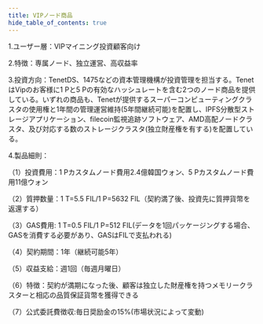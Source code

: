 ```yaml
---
title: VIPノード商品
hide_table_of_contents: true
---
```


1.ユーザー層：VIPマイニング投資顧客向け

2.特徴：専属ノード、独立運営、高収益率

3.投資方向：TenetDS、1475などの資本管理機構が投資管理を担当する。TenetはVipのお客様に1 Pと5 Pの有効なハッシュレートを含む2つのノード商品を提供している。いずれの商品も、Tenetが提供するスーパーコンピューティングクラスタの使用権と1年間の管理運営維持(5年間継続可能)を配置し、IPFS分散型ストレージアプリケーション、filecoin監視追跡ソフトウェア、AMD高配ノードクラスタ、及び対応する数のストレージクラスタ(独立財産権を有する)を配置している。

4.製品細則：

（1）投資費用：1 Pカスタムノード費用2.4億韓国ウォン、5 Pカスタムノード費用11億ウォン

（2）質押数量：1 T=5.5 FIL/1 P=5632 FIL（契約満了後、投資先に質押貨幣を返還する）

（3）GAS費用: 1 T=0.5 FIL/1 P=512 FIL(データを1回パッケージングする場合、GASを消費する必要があり、GASはFILで支払われる)

（4）契約期間：1年（継続可能5年）

（5）収益支給：週1回（毎週月曜日）

（6）特徴：契約が満期になった後、顧客は独立した財産権を持つメモリークラスターと相応の品質保証貨幣を獲得できる

（7）公式委託費徴収:毎日奨励金の15%(市場状況によって変動)
